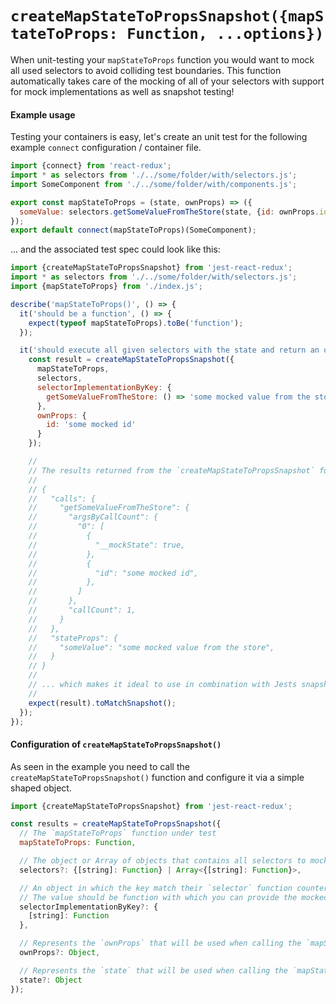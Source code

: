 # `createMapStateToPropsSnapshot({mapStateToProps: Function, ...options})`

When unit-testing your `mapStateToProps` function you would want to mock all used selectors to avoid colliding test boundaries. This function automatically takes care of the mocking of all of your selectors with support for mock implementations as well as snapshot testing!

#### Example usage
Testing your containers is easy, let's create an unit test for the following example `connect` configuration / container file.

```js
import {connect} from 'react-redux';
import * as selectors from './../some/folder/with/selectors.js';
import SomeComponent from './../some/folder/with/components.js';

export const mapStateToProps = (state, ownProps) => ({
  someValue: selectors.getSomeValueFromTheStore(state, {id: ownProps.id})
});
export default connect(mapStateToProps)(SomeComponent);
```

... and the associated test spec could look like this:

```js
import {createMapStateToPropsSnapshot} from 'jest-react-redux';
import * as selectors from './../some/folder/with/selectors.js';
import {mapStateToProps} from './index.js';

describe('mapStateToProps()', () => {
  it('should be a function', () => {
    expect(typeof mapStateToProps).toBe('function');
  });

  it('should execute all given selectors with the state and return an object containing the state props.', () => {
    const result = createMapStateToPropsSnapshot({
      mapStateToProps,
      selectors,
      selectorImplementationByKey: {
        getSomeValueFromTheStore: () => 'some mocked value from the store'
      },
      ownProps: {
        id: 'some mocked id'
      }
    });

    //
    // The results returned from the `createMapStateToPropsSnapshot` function contains the following data...
    //
    // {
    //   "calls": {
    //     "getSomeValueFromTheStore": {
    //       "argsByCallCount": {
    //         "0": [
    //           {
    //             "__mockState": true,
    //           },
    //           {
    //             "id": "some mocked id",
    //           },
    //         ]
    //       },
    //       "callCount": 1,
    //     }
    //   },
    //   "stateProps": {
    //     "someValue": "some mocked value from the store",
    //   }
    // }
    //
    // ... which makes it ideal to use in combination with Jests snapshot feature!
    //  
    expect(result).toMatchSnapshot();
  });
});
```

#### Configuration of `createMapStateToPropsSnapshot()`
As seen in the example you need to call the `createMapStateToPropsSnapshot()` function and configure it via a simple shaped object.

```js
import {createMapStateToPropsSnapshot} from 'jest-react-redux';

const results = createMapStateToPropsSnapshot({
  // The `mapStateToProps` function under test
  mapStateToProps: Function,

  // The object or Array of objects that contains all selectors to mock during the test.
  selectors?: {[string]: Function} | Array<{[string]: Function}>,

  // An object in which the key match their `selector` function counterpart.
  // The value should be function with which you can provide the mocked implementation.
  selectorImplementationByKey?: {
    [string]: Function
  },

  // Represents the `ownProps` that will be used when calling the `mapStateToProps` function.
  ownProps?: Object,

  // Represents the `state` that will be used when calling the `mapStateToProps` function.
  state?: Object
});
```
